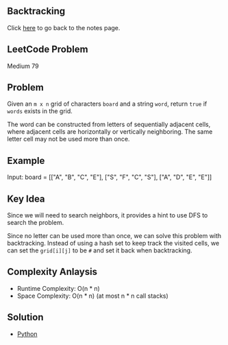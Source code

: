 ## Backtracking
Click [here](../notes.md) to go back to the notes page.

## LeetCode Problem
Medium 79

## Problem
Given an `m x n` grid of characters `board` and a string `word`, return `true` if `words` exists in the grid.

The word can be constructed from letters of sequentially adjacent cells, where adjacent cells are horizontally or vertically neighboring. The same letter cell may not be used more than once.

## Example
Input: board =
[["A", "B", "C", "E"],
 ["S", "F", "C", "S"],
 ["A", "D", "E", "E"]]

## Key Idea
Since we will need to search neighbors, it provides a hint to use DFS to search the problem.

Since no letter can be used more than once, we can solve this problem with backtracking. Instead of using a hash set to keep track the visited cells, we can set the `grid[i][j]` to be `#` and set it back when backtracking.

## Complexity Anlaysis
- Runtime Complexity: O(n * n)
- Space Complexity: O(n * n) (at most n * n call stacks)

## Solution
- [Python](./solution.py)